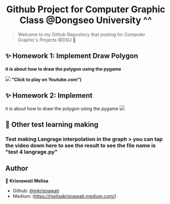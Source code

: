 <h1 align="center">Github Project for Computer Graphic Class @Dongseo University ^^</h1>

> Welcome to my Github Repository that posting for Computer Graphic's Projects @DSU 👋

## ✨ Homework 1: Implement Draw Polygon
<h4 align="left"> it is about how to draw the polygon using the pygame

[![](https://img.youtube.com/vi/6j8kaQvEtxg.jpg)](https://youtu.be/6j8kaQvEtxg) "Click to play on Youtube.com")

## ✨ Homework 2: Implement 
it is about how to draw the polygon using the pygame
[![](https://img.youtube.com/vi/6j8kaQvEtxg.jpg)](https://youtu.be/6j8kaQvEtxg "Just tap this!")

## 📝 Other test learning making
<h3 align="left"> Test making Langrage interpolation in the graph
> you can tap the video down here to see the result 
  to see the file name is "test 4 langrage.py"

## Author
👤 **Krisnawati Melisa**
- Github: [@mkrisnawati](https://github.com/mkrisnawati)
- Medium: (https://melisakrisnawati.medium.com/)
